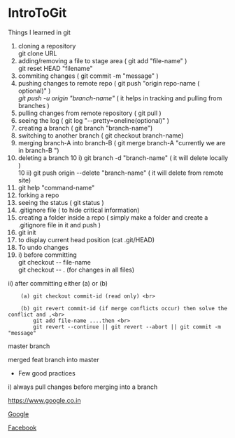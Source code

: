# IntroToGit

<p>Things I learned in git </p>

1. cloning a repository   
		git clone URL 
2. adding/removing a file to stage area ( git add "file-name" )
   <br>git reset HEAD "filename"
3. commiting changes ( git commit -m "message" ) 
4. pushing changes to remote repo ( git push "origin repo-name ( optional)" )
	<br>*git push -u origin "branch-name"* ( it helps in tracking and pulling from branches )
5. pulling changes from remote repository ( git pull )
6. seeing the log ( git log "--pretty=oneline(optional)" )
7. creating a branch ( git branch "branch-name") 
8. switching to another branch ( git checkout branch-name)
9. merging branch-A into branch-B ( git merge branch-A "currently we are in branch-B ")
10. deleting a branch 
	10 i) git branch -d "branch-name" ( it will delete locally ) <br>
	10 ii) git push origin --delete "branch-name" ( it will delete from remote site)
11. git help "command-name"
12. forking a repo
13. seeing the status ( git status )
14. .gitignore file ( to hide critical information)
15. creating a folder inside a repo ( simply make a folder and create a .gitignore file in it and push )
16. git init 
17. to display current head position (cat .git/HEAD)
18. To undo changes
19. i) before committing <br>
		git checkout -- file-name <br>
		git checkout -- . (for changes in all files)
  
   ii) after committing either (a) or (b)<br>
   		
   		(a)	git checkout commit-id (read only) <br>
   		
   		(b)	git revert commit-id (if merge conflicts occur) then solve the conflict and ,<br>
   			git add file-name ....then <br>
   			git revert --continue || git revert --abort || git commit -m "message"
<p>master branch</p>

<p>merged feat branch into master</p>

* Few good practices

i) always pull changes before merging into a branch

https://www.google.co.in

[Google](https://www.google.com)

[Facebook](https://www.facebook.com/people/Prashant-Singh/100001252526853)
